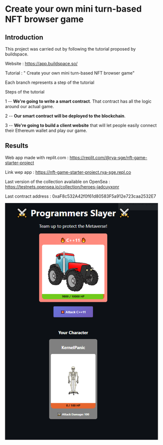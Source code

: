 # Create your own mini turn-based NFT browser game

## Introduction

This project was carried out by following the tutorial proposed by buildspace.

Website : https://app.buildspace.so/

Tutorial : " Create your own mini turn-based NFT browser game"

Each branch represents a step of the tutorial

Steps of the tutorial

1 -- **We're going to write a smart contract**. That contract has all the logic around our actual game.

2 -- **Our smart contract will be deployed to the blockchain**. 

3 -- **We're going to build a client website** that will let people easily connect their Ethereum wallet and play our game.

## Results

Web app made with replit.com : https://replit.com/@rya-sge/nft-game-starter-project

Link wep app : https://nft-game-starter-project.rya-sge.repl.co

Last version of the collection available on OpenSea : https://testnets.opensea.io/collection/heroes-jadcuyxonr

Last contract address : 0xaF8c532A42f0f61d80583F5a912e723caa2532E7

![game](./assets/game.PNG)
